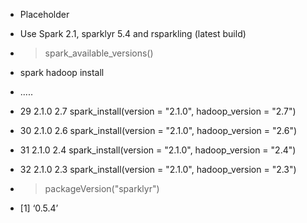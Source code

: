 - Placeholder


- Use Spark 2.1, sparklyr 5.4 and rsparkling (latest build)

 - > spark_available_versions()
 -   spark hadoop                                                   install
 -   .....
 - 29 2.1.0    2.7  spark_install(version = "2.1.0", hadoop_version = "2.7")
 - 30 2.1.0    2.6  spark_install(version = "2.1.0", hadoop_version = "2.6")
 - 31 2.1.0    2.4  spark_install(version = "2.1.0", hadoop_version = "2.4")
 - 32 2.1.0    2.3  spark_install(version = "2.1.0", hadoop_version = "2.3")
 - > packageVersion("sparklyr")
 -  [1] ‘0.5.4’
